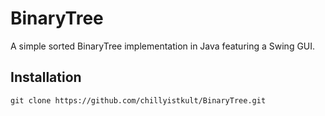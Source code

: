 BinaryTree
==========

A simple sorted BinaryTree implementation in Java featuring a Swing GUI.

## Installation

    git clone https://github.com/chillyistkult/BinaryTree.git

